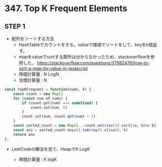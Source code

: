 # 347. Top K Frequent Elements

## STEP 1

* 配列をソートする方法
  * HashTableでカウントをする。valueで降順でソートをして、keyをk個返す。
  * mapをvalueでsortする箇所は分からなかったため、stackoverflowを参照した。
    https://stackoverflow.com/questions/37982476/how-to-sort-a-map-by-value-in-javascript
  * 時間計算量 : N LogN
  * 空間計算量 : N

```javascript
const topKFrequent = function(nums, k) {
    const count = new Map()
    for (const num of nums) {
        if (count.get(num) === undefined) {
            count.set(num, 0)
        }
        count.set(num, count.get(num) + 1)
    }
    const sorted_count = new Map([...count.entries()].sort((a, b)=> b[1] - a[1]))
    const ans = sorted_count.keys().toArray().slice(0, k)
    return ans
};
```

* LeetCodeの解法を見て、HeapでK LogK

  * 時間計算量 : K logK

